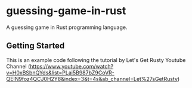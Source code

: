 ﻿# guessing-game-in-rust

A guessing game in Rust programming language.

## Getting Started

This is an example code following the tutorial by Let's Get Rusty Youtube Channel (https://www.youtube.com/watch?v=H0xBSbnQYds&list=PLai5B987bZ9CoVR-QEIN9foz4QCJ0H2Y8&index=3&t=4s&ab_channel=Let%27sGetRusty)